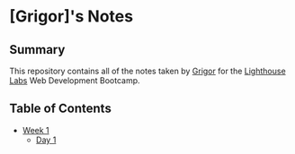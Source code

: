 # [Grigor]'s Notes

## Summary 

This repository contains all of the notes taken by [Grigor](https://github.com/Grigor-ship-it) for the [Lighthouse Labs](https://www.lighthouselabs.ca/) Web Development Bootcamp.

## Table of Contents

* [Week 1](/Week_1)
  * [Day 1](/Week_1/Day_1)
